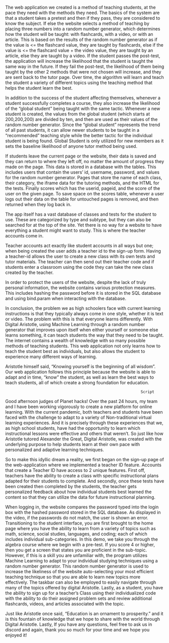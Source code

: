 The web application we created is a method of teaching students, at the pace they need with the methods they need. The basics of the system are that a student takes a pretest and then if they pass, they are considered to know the subject. If else the website selects a method of teaching by placing three numbers into a random number generator, which determines how the student will be taught: with flashcards, with a video, or with an article. This is based on the results of the random number generator as if the value is <= the flashcard value, they are taught by flashcards, else if the value is <= the flashcard value + the video value, they are taught by an article, else they are taught by a video. If the student passes the post-test, the application will increase the likelihood that the student is taught the same way in the future. If they fail the post-test, the likelihood of them being taught by the other 2 methods that were not chosen will increase, and they are sent back to the tutor page. Over time, the algorithm will learn and teach the student a variety of different topics using the teaching method that helps the student learn the best.

In addition to the success of the student affecting themselves, whenever a student successfully completes a course, they also increase the likelihood of the “global student” being taught with the same tactic. Whenever a new student is created, the values from the global student (which starts at 200,200,200) are divided by ten, and then are used as their values of the random number generator. Since the “global student” represents the trend of all past students, it can allow newer students to be taught in a “recommended” teaching style while the better tactic for the individual student is being found. Global Student is only utilized for new members as it sets the baseline likelihood of anyone tutor method being used.

If students leave the current page or the website, their data is saved and they can return to where they left off, no matter the amount of progress they made on the page. This data is stored in a database with the tables. This includes users that contain the users’ id, username, password, and values for the random number generator. Pages that store the name of each class, their category, the iframe data for the tutoring methods, and the HTML for the tests. Finally scores which has the userid, pageid, and the score of the user on the given page. To save space on the scores table, whenever a user logs out their data on the table for untouched pages is removed, and then returned when they log back in.

The app itself has a vast database of classes and tests for the student to use. These are categorized by type and subtype, but they can also be searched for at the top of the site. Yet there is no way for a website to have everything a student might want to study. This is where the teacher accounts come in.

Teacher accounts act exactly like student accounts in all ways but one; when being created the user adds a teacher id to the sign-up form. Having a teacher-id allows the user to create a new class with its own tests and tutor materials. The teacher can then send out their teacher code and if students enter a classroom using the code they can take the new class created by the teacher.

In order to protect the users of the website, despite the lack of truly personal information, the website contains various protection measures. This includes hashing the password before it is stored in the SQL database and using bind.param when interacting with the database.

In conclusion, the problem we as high schoolers face with current learning instructions is that they typically always come in one style, whether it is text or video. The problem with this is that everyone learns differently. With Digital Aristotle, using Machine Learning through a random number generator that improves upon itself when either yourself or someone else learns something, it can teach students the way that they need to be taught. The internet contains a wealth of knowledge with so many possible methods of teaching students. This web application not only learns how to teach the student best as individuals, but also allows the student to experience many different ways of learning.

Aristotle himself said, “Knowing yourself is the beginning of all wisdom”. Our web application follows this principle because the website is able to adapt and in time, “know” the student, as well as learn the best ways to teach students, all of which create a strong foundation for education.

                                                                Script

Good afternoon judges of Planet hacks! Over the past 24 hours, my team and I have been working vigorously to create a new platform for online learning. With the current pandemic, both teachers and students have been faced with the challenge to adapt to a variety of Non-traditional virtual learning experiences. And it is precisely through these experiences that we, as high school students, have had the opportunity to learn which instructional lessons were effective and others that weren’t. So just like how Aristotle tutored Alexander the Great, Digital Aristotle, was created with the underlying purpose to help students learn at their own pace with personalized and adaptive learning techniques. 

So to make this idyllic dream a reality, we first began on the sign-up page of the web-application where we implemented a teacher ID feature. Accounts that create a Teacher ID have access to 2 unique features. First off, teachers have the ability to create a class with specific instructional plans adapted for their students to complete.  And secondly, once these tests have been created then completed by the students, the teacher gets personalized feedback about how individual students best learned the content so that they can utilize the data for future instructional planning.

When logging in, the website compares the password typed into the login box with the hashed password stored in the SQL database. As displayed in the video, if the passwords do not match, the user is shown an error. Transitioning to the student interface, you are first brought to the home page where you have the ability to learn from a variety of topics such as math, science, social studies, languages, and coding; each of which includes individual sub-categories. In this demo, we take you through the algebra course where we begin with a pre-test. If you score 4 or higher, then you get a screen that states you are proficient in the sub-topic. However, if this is a skill you are unfamiliar with, the program utilizes Machine Learning to adapt to your individual studying techniques using a random number generator. This random number generator is used to increase the likeliness of the website auto-selecting your most efficient teaching technique so that you are able to learn new topics more effectively. The taskbar can also be employed to easily navigate through many of the topics offered by digital Aristotle. Lastly, as a student, you have the ability to sign up for a teacher’s Class using their individualized code with the ability to do their assigned problem sets and review additional flashcards, videos, and articles associated with the topic.

Just like Aristotle once said, “Education is an ornament to prosperity.” and it is this fountain of knowledge that we hope to share with the world through Digital Aristotle. Lastly, If you have any questions, feel free to ask us in discord and again, thank you so much for your time and we hope you enjoyed it!
